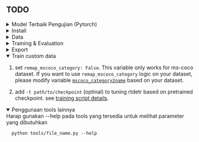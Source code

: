 ## TODO
<details>
  <summary>
    Model Terbaik Pengujian (Pytorch)
  </summary>
  
    Model yang memberikan weight terbaik dapat diunduh pada tautan ini [url<sup>*</sup>](https://github.com/alsafau10/RT-DETR_enh/releases/download/weight/best_model.pth)
    
</details>
<!-- <details> -->
<!-- <summary> see details </summary>
- [x] Training
- [x] Evaluation
- [x] Export onnx
- [x] Upload source code
- [x] Upload weight convert from paddle, see [_links_](https://github.com/lyuwenyu/RT-DETR/issues/42)
- [x] Align training details with the [_paddle version_](../rtdetr_paddle/)
- [x] Tuning rtdetr based on [_pretrained weights_](https://github.com/lyuwenyu/RT-DETR/issues/42)
 -->
<!-- </details> -->

<details>
<summary>Install</summary>

```bash
bash ./install.sh
```

</details>

<details>
<summary>Data</summary>

- Download and extract COCO 2017 train and val images.

```
path/to/coco/
  annotations/  # annotation json files
  train2017/    # train images
  val2017/      # val images
```

- Modify config [`img_folder`, `ann_file`](configs/dataset/coco_detection.yml)
</details>

<details>
<summary>Training & Evaluation</summary>

- Training on a Single GPU:

```shell
# training on single-gpu
export CUDA_VISIBLE_DEVICES=0
python tools/train.py -c configs/rtdetr/rtdetr_r50vd_6x_coco.yml
```

<!--Training on Multiple GPUs:

```shell
# train on multi-gpu
export CUDA_VISIBLE_DEVICES=0,1,2,3
torchrun --nproc_per_node=4 tools/train.py -c configs/rtdetr/rtdetr_r50vd_6x_coco.yml
```

- Evaluation on Multiple GPUs:

```shell
# val on multi-gpu
export CUDA_VISIBLE_DEVICES=0,1,2,3
torchrun --nproc_per_node=4 tools/train.py -c configs/rtdetr/rtdetr_r50vd_6x_coco.yml -r path/to/checkpoint --test-only
```
-->
</details>

<details>
<summary>Export</summary>

```shell
python tools/export_onnx.py -c configs/rtdetr/rtdetr_r18vd_6x_coco.yml -r path/to/checkpoint --check
```

</details>

<details open>
<summary>Train custom data</summary>

1. set `remap_mscoco_category: False`. This variable only works for ms-coco dataset. If you want to use `remap_mscoco_category` logic on your dataset, please modify variable [`mscoco_category2name`](https://github.com/lyuwenyu/RT-DETR/blob/main/rtdetr_pytorch/src/data/coco/coco_dataset.py#L154) based on your dataset.

2. add `-t path/to/checkpoint` (optinal) to tuning rtdetr based on pretrained checkpoint. see [training script details](./tools/README.md).
</details>

<details open> 
<summary>Penggunaan tools lainnya</summary>
  Harap gunakan --help pada tools yang tersedia untuk melihat parameter yang dibutuhkan
  
```shell
  python tools/file_name.py --help
```
</details>
